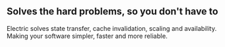 ## Solves the hard problems, <span class="no-wrap-xs">so you don't have to</span>

Electric solves state transfer, cache&nbsp;invalidation, <span class="no-wrap-sm">scaling and availability</span>. <br class="hidden-sm">Making your software simpler, faster and more&nbsp;reliable.